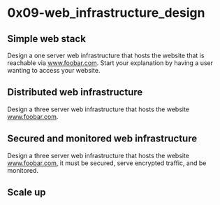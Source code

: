 0x09-web_infrastructure_design
==============================

Simple web stack
----------------
Design a one server web infrastructure that hosts the website that is reachable via www.foobar.com. Start your explanation by having a user wanting to access your website.

Distributed web infrastructure
------------------------------
Design a three server web infrastructure that hosts the website www.foobar.com.

Secured and monitored web infrastructure
----------------------------------------
Design a three server web infrastructure that hosts the website www.foobar.com, it must be secured, serve encrypted traffic, and be monitored.

Scale up
--------
